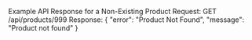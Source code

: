 

Example API Response for a Non-Existing Product
Request: GET /api/products/999
Response:
{
"error": "Product Not Found",
"message": "Product not found"
}